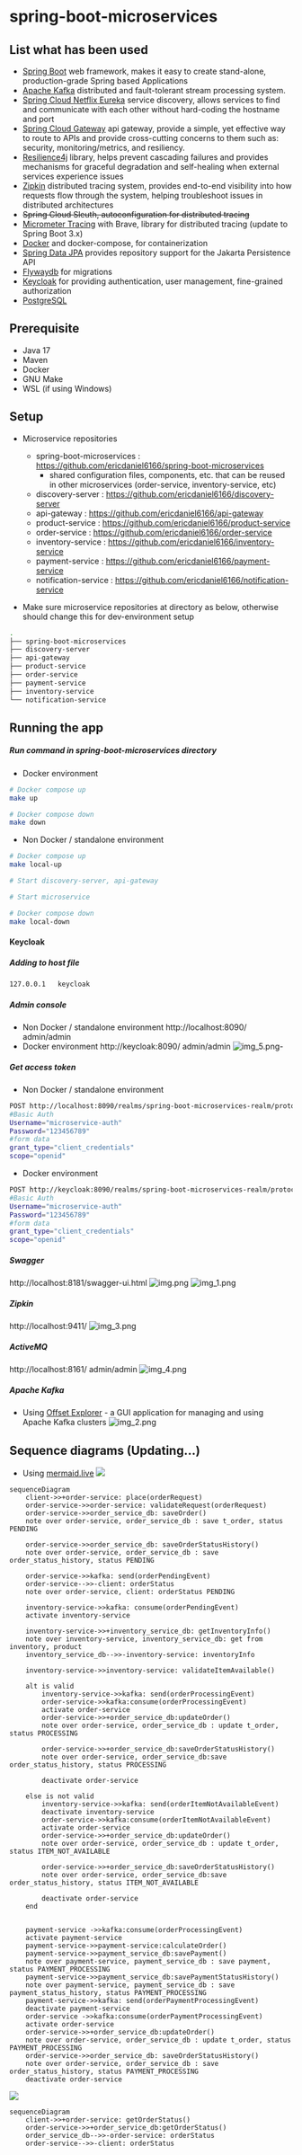 # spring-boot-microservices

## List what has been used

- [Spring Boot](https://spring.io/projects/spring-boot) web framework, makes it easy to create stand-alone,
  production-grade Spring based Applications
- [Apache Kafka](https://kafka.apache.org/) distributed and fault-tolerant stream processing system.
- [Spring Cloud Netflix Eureka](https://spring.io/projects/spring-cloud-netflix) service discovery, 
allows services to find and communicate with each other without hard-coding the hostname and port
- [Spring Cloud Gateway](https://spring.io/projects/spring-cloud-gateway) api gateway, provide a simple, yet effective
  way to route to APIs and provide cross-cutting concerns to them such as: security, monitoring/metrics, and resiliency.
- [Resilience4j](https://github.com/resilience4j/resilience4j) library, helps prevent cascading failures
  and provides mechanisms for graceful degradation and self-healing when external services experience issues
- [Zipkin](https://zipkin.io/) distributed tracing system, provides end-to-end visibility into how requests flow through the system, 
helping troubleshoot issues in distributed architectures
- ~~Spring Cloud Sleuth, autoconfiguration for distributed tracing~~
- [Micrometer Tracing](https://micrometer.io/docs/tracing) with Brave, library for distributed tracing (update to Spring Boot 3.x)
- [Docker](https://www.docker.com/) and docker-compose, for containerization
- [Spring Data JPA](https://spring.io/projects/spring-data-jpa) provides repository support for the Jakarta Persistence API
- [Flywaydb](https://flywaydb.org/) for migrations
- [Keycloak](https://www.keycloak.org/) for providing authentication, user management, fine-grained authorization
- [PostgreSQL](https://www.postgresql.org/)

## Prerequisite

- Java 17
- Maven
- Docker
- GNU Make
- WSL (if using Windows)

## Setup

- Microservice repositories
    - spring-boot-microservices : https://github.com/ericdaniel6166/spring-boot-microservices
        - shared configuration files, components, etc. that can be reused in other microservices (order-service,
          inventory-service, etc)
    - discovery-server : https://github.com/ericdaniel6166/discovery-server
    - api-gateway : https://github.com/ericdaniel6166/api-gateway
    - product-service : https://github.com/ericdaniel6166/product-service
    - order-service : https://github.com/ericdaniel6166/order-service
    - inventory-service : https://github.com/ericdaniel6166/inventory-service
    - payment-service : https://github.com/ericdaniel6166/payment-service
    - notification-service : https://github.com/ericdaniel6166/notification-service

- Make sure microservice repositories at directory as below, otherwise should change this for dev-environment setup

```bash
.
├── spring-boot-microservices
├── discovery-server
├── api-gateway
├── product-service
├── order-service
├── payment-service
├── inventory-service
└── notification-service
```

## Running the app

##### Run command in spring-boot-microservices directory

- Docker environment

```bash
# Docker compose up
make up

# Docker compose down
make down
```

- Non Docker / standalone environment

```bash
# Docker compose up
make local-up

# Start discovery-server, api-gateway

# Start microservice   

# Docker compose down
make local-down
```

#### Keycloak
##### Adding to host file
```bash
127.0.0.1   keycloak
```
##### Admin console
- Non Docker / standalone environment
  http://localhost:8090/
  admin/admin
- Docker environment
  http://keycloak:8090/
  admin/admin
![img_5.png](img_5.png)- 
##### Get access token
- Non Docker / standalone environment
```bash
POST http://localhost:8090/realms/spring-boot-microservices-realm/protocol/openid-connect/token
#Basic Auth
Username="microservice-auth"
Password="123456789"
#form data
grant_type="client_credentials"
scope="openid"
```
- Docker environment
```bash
POST http://keycloak:8090/realms/spring-boot-microservices-realm/protocol/openid-connect/token
#Basic Auth
Username="microservice-auth"
Password="123456789"
#form data
grant_type="client_credentials"
scope="openid"
```

##### Swagger

http://localhost:8181/swagger-ui.html
![img.png](img.png)
![img_1.png](img_1.png)
##### Zipkin
http://localhost:9411/
![img_3.png](img_3.png)
##### ActiveMQ
http://localhost:8161/
admin/admin
![img_4.png](img_4.png)
##### Apache Kafka
- Using [Offset Explorer](https://www.kafkatool.com) - a GUI application for managing and using Apache Kafka clusters
![img_2.png](img_2.png)
## Sequence diagrams (Updating...)

- Using [mermaid.live](https://mermaid.live/)
  [![](https://mermaid.ink/img/pako:eNrVV11v2jAU_SuWn4oaKsI3eajEVrQhtVAVNGkTUuQmlzYisVniRKNV__ucOHzkw0DQHrq-NFz7nHvse66dvGOL2YANHMDvEKgFdw558Ym3oEj8Wa4DlNdvb6-Zb4NfD8CPHAsMtHaJBVdJ8CkGBrwmEZl5ApjDRcR1bMIhBZ3NYKa_TfvZQAGJYBpHr2pIYijjgFgEfhatoTwYSTTiZjKioYATHgbocTS5G0--LWhlDbOE4LsTcOZvrmoX6knjCZf5KsmK4gRzub4VWa6IoAJqyy19FE8OfRlFonyl-ypAdVldQ47IdZyQX4LIqEvlOTTOK5ZQlGgxGoQeKFUSizuRMEiR41SC610wU6gX4OPtwJguWbFEBTINKanQ0mfeflhDa5_ZocVzsg5gyU4XUhj7ubGore_K1lWC3XbRmIM3jIjjkmcX4oWle-hy5ARyloycKMqBb3xmQRDkiqK2XLacSvCuqhkWNfl1oeHCdbzgtOv3wCqNJimKrf80_TqazXYW3rvsPGXHT4JKIo0zzoKjam1Q7bScA24AsTWEoovsERtuwvjOc_k6H-RX9O-ZVjqV6DMbajwfPZiT6dwc_hiO74df7kf_g7HOU602WGIvaqPtMS3_r8nGi98g0mmoysGxy5QjKWUWxLmIYRHXCt18kZW4_HY9ynDxvsgxaKhIsL3W05F99w5_PowmczPfxVVFnXjpqK5QedycLbh4lcgp5bU98FFpdTPmUrnmWIJjNr3ocPgXN41iMz_Z26ZCpar1sYY98D3i2OIr4j2eu8D8FTxYYEM82sRfLfCCfoh5JORstqEWNpZE3EQalhuVfnLsomtCsfGO_2CjrjcaN_2u3tGb7Va3rfcaXQ1v4ni3dzNo9Dvdfr_VHDSbrdaHht8YEyT6Ta-nd7p6uzVottpt8aBhsB2xxgf5pZN88CRZfiUA7ofw8Rer1Iu2?type=png)](https://mermaid.live/edit#pako:eNrVV11v2jAU_SuWn4oaKsI3eajEVrQhtVAVNGkTUuQmlzYisVniRKNV__ucOHzkw0DQHrq-NFz7nHvse66dvGOL2YANHMDvEKgFdw558Ym3oEj8Wa4DlNdvb6-Zb4NfD8CPHAsMtHaJBVdJ8CkGBrwmEZl5ApjDRcR1bMIhBZ3NYKa_TfvZQAGJYBpHr2pIYijjgFgEfhatoTwYSTTiZjKioYATHgbocTS5G0--LWhlDbOE4LsTcOZvrmoX6knjCZf5KsmK4gRzub4VWa6IoAJqyy19FE8OfRlFonyl-ypAdVldQ47IdZyQX4LIqEvlOTTOK5ZQlGgxGoQeKFUSizuRMEiR41SC610wU6gX4OPtwJguWbFEBTINKanQ0mfeflhDa5_ZocVzsg5gyU4XUhj7ubGore_K1lWC3XbRmIM3jIjjkmcX4oWle-hy5ARyloycKMqBb3xmQRDkiqK2XLacSvCuqhkWNfl1oeHCdbzgtOv3wCqNJimKrf80_TqazXYW3rvsPGXHT4JKIo0zzoKjam1Q7bScA24AsTWEoovsERtuwvjOc_k6H-RX9O-ZVjqV6DMbajwfPZiT6dwc_hiO74df7kf_g7HOU602WGIvaqPtMS3_r8nGi98g0mmoysGxy5QjKWUWxLmIYRHXCt18kZW4_HY9ynDxvsgxaKhIsL3W05F99w5_PowmczPfxVVFnXjpqK5QedycLbh4lcgp5bU98FFpdTPmUrnmWIJjNr3ocPgXN41iMz_Z26ZCpar1sYY98D3i2OIr4j2eu8D8FTxYYEM82sRfLfCCfoh5JORstqEWNpZE3EQalhuVfnLsomtCsfGO_2CjrjcaN_2u3tGb7Va3rfcaXQ1v4ni3dzNo9Dvdfr_VHDSbrdaHht8YEyT6Ta-nd7p6uzVottpt8aBhsB2xxgf5pZN88CRZfiUA7ofw8Rer1Iu2)

```
sequenceDiagram
    client->>+order-service: place(orderRequest)
    order-service->>order-service: validateRequest(orderRequest)
    order-service->>order_service_db: saveOrder() 
    note over order-service, order_service_db : save t_order, status PENDING

    order-service->>order_service_db: saveOrderStatusHistory()
    note over order-service, order_service_db : save order_status_history, status PENDING
   
    order-service->>kafka: send(orderPendingEvent)
    order-service-->>-client: orderStatus
    note over order-service, client: orderStatus PENDING
    
    inventory-service->>kafka: consume(orderPendingEvent)
    activate inventory-service
    
    inventory-service->>+inventory_service_db: getInventoryInfo()
    note over inventory-service, inventory_service_db: get from inventory, product
    inventory_service_db-->>-inventory-service: inventoryInfo

    inventory-service->>inventory-service: validateItemAvailable()

    alt is valid
        inventory-service->>kafka: send(orderProcessingEvent)
        order-service->>kafka:consume(orderProcessingEvent)
        activate order-service
        order-service->>+order_service_db:updateOrder()
        note over order-service, order_service_db : update t_order, status PROCESSING
        
        order-service->>+order_service_db:saveOrderStatusHistory()
        note over order-service, order_service_db:save order_status_history, status PROCESSING
        
        deactivate order-service

    else is not valid
        inventory-service->>kafka: send(orderItemNotAvailableEvent)
        deactivate inventory-service
        order-service->>kafka:consume(orderItemNotAvailableEvent)
        activate order-service
        order-service->>+order_service_db:updateOrder()
        note over order-service, order_service_db : update t_order, status ITEM_NOT_AVAILABLE
        
        order-service->>+order_service_db:saveOrderStatusHistory()
        note over order-service, order_service_db:save order_status_history, status ITEM_NOT_AVAILABLE
        
        deactivate order-service
    end 
    

    payment-service ->>kafka:consume(orderProcessingEvent)
    activate payment-service
    payment-service->>payment-service:calculateOrder()
    payment-service->>payment_service_db:savePayment()
    note over payment-service, payment_service_db : save payment, status PAYMENT_PROCESSING
    payment-service->>payment_service_db:savePaymentStatusHistory()
    note over payment-service, payment_service_db : save payment_status_history, status PAYMENT_PROCESSING
    payment-service->>kafka: send(orderPaymentProcessingEvent)
    deactivate payment-service
    order-service ->>kafka:consume(orderPaymentProcessingEvent)
    activate order-service
    order-service->>+order_service_db:updateOrder()
    note over order-service, order_service_db : update t_order, status PAYMENT_PROCESSING
    order-service->>order_service_db: saveOrderStatusHistory()
    note over order-service, order_service_db : save order_status_history, status PAYMENT_PROCESSING
    deactivate order-service
```

[![](https://mermaid.ink/img/pako:eNp9kc1OwzAQhF-l2hOIJLITO8E-9MQVcegNRaqMvZSIxi6OgyhR3h0n4a8VYk-r0Xw7a-8A2hkECR2-9Gg13jRq51Vb21UsvW_QhnS9vnLeoE879K-NRrnaYbiblE1Qoe8uLhf7iemb2n4KW_Mg_-F-2dLIpmeJ7gf7K2wilm1PrJBAi75VjYlPHCawhvCELdYgY2uUf66htmP0qT64zdFqkMH3mEB_MCp8fQfIR7XvonpQFuQAbyAFz2hBCeM5o9dElGUCR5A0z_KqKgWlpCoZy6tiTODduTiBZGIpRgrBC87zBNA0wfnb5QTzJeaI-xmY9hg_AKxjiFc?type=png)](https://mermaid.live/edit#pako:eNp9kc1OwzAQhF-l2hOIJLITO8E-9MQVcegNRaqMvZSIxi6OgyhR3h0n4a8VYk-r0Xw7a-8A2hkECR2-9Gg13jRq51Vb21UsvW_QhnS9vnLeoE879K-NRrnaYbiblE1Qoe8uLhf7iemb2n4KW_Mg_-F-2dLIpmeJ7gf7K2wilm1PrJBAi75VjYlPHCawhvCELdYgY2uUf66htmP0qT64zdFqkMH3mEB_MCp8fQfIR7XvonpQFuQAbyAFz2hBCeM5o9dElGUCR5A0z_KqKgWlpCoZy6tiTODduTiBZGIpRgrBC87zBNA0wfnb5QTzJeaI-xmY9hg_AKxjiFc)
```
sequenceDiagram
    client->>+order-service: getOrderStatus()
    order-service->>+order_service_db:getOrderStatus()
    order_service_db-->>-order-service: orderStatus
    order-service-->>-client: orderStatus
```


